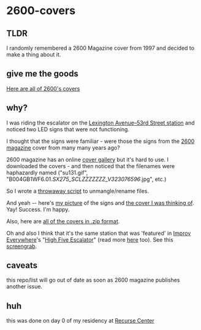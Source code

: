 # 2600-covers

## TLDR

I randomly remembered a 2600 Magazine cover from 1997 and decided to make a thing about it.

## give me the goods

[Here are all of 2600's covers](COVERS.md)

## why?

I was riding the escalator on the [Lexington Avenue–53rd Street station](https://en.wikipedia.org/wiki/Lexington_Avenue/51st_Street_station#IND_Queens_Boulevard_Line_platform) and noticed two LED signs that were not functioning.

I thought that the signs were familiar - were those the signs from the [2600 magazine](https://www.2600.com/) cover from many many years ago?

2600 magazine has an online [cover gallery](https://www.2600.com/Magazine/CoverGallery) but it's hard to use. I downloaded the covers - and then noticed that the filenames were haphazardly named ("su131.gif", "B004GB1WF6.01._SX275_SCLZZZZZZZ_V323076596_.jpg", etc.)

So I wrote a [throwaway script](3.process.py) to unmangle/rename files.

And yeah -- here's [my picture](4.lexington-53rd-mine.jpg) of the signs and [the cover I was thinking of](7.the-cover.png). Yay! Success. I'm happy.

Also, here are [all of the covers in .zip format](./6.covers.zip).

Oh and also I think that it's the same station that was 'featured' in [Improv Everywhere](https://improveverywhere.com/)'s "[High Five Escalator](https://www.youtube.com/watch?v=Abt8aAB-Dr0)" (read more [here](http://www.projectsubwaynyc.com/blog/2017/1/5/stations-escalators-and-high-fives) too). See this [screengrab](5.lexington-53rd-high-five.png).

## caveats

this repo/list will go out of date as soon as 2600 magazine publishes another issue.

## huh

this was done on day 0 of my residency at [Recurse Center](https://www.recurse.com/)

